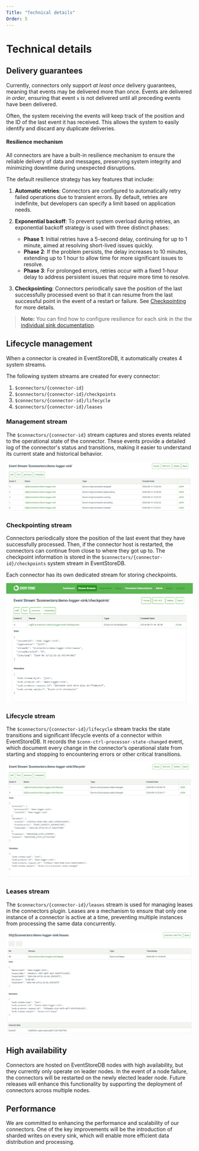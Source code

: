 ```yaml
---
Title: "Technical details"
Order: 5
---
```


# Technical details

## Delivery guarantees

Currently, connectors only support _at least once_ delivery guarantees, meaning
that events may be delivered more than once. Events are delivered _in order_,
ensuring that event `x` is not delivered until all preceding events have been
delivered.

Often, the system receiving the events will keep track of the position and the
ID of the last event it has received. This allows the system to easily identify
and discard any duplicate deliveries.

#### Resilience mechanism

All connectors are have a built-in resilience mechanism to ensure the reliable
delivery of data and messages, preserving system integrity and minimizing
downtime during unexpected disruptions.

The default resilience strategy has key features that include:

1. **Automatic retries**: Connectors are configured to automatically retry
   failed operations due to transient errors. By default, retries are indefinite,
   but developers can specify a limit based on application needs.

2. **Exponential backoff**: To prevent system overload during retries, an
   exponential backoff strategy is used with three distinct phases:

   - **Phase 1**: Initial retries have a 5-second delay, continuing for up to 1
     minute, aimed at resolving short-lived issues quickly.
   - **Phase 2**: If the problem persists, the delay increases to 10 minutes,
     extending up to 1 hour to allow time for more significant issues to resolve.
   - **Phase 3**: For prolonged errors, retries occur with a fixed 1-hour delay
     to address persistent issues that require more time to resolve.

3. **Checkpointing**: Connectors periodically save the position of the last
   successfully processed event so that it can resume from the last successful
   point in the event of a restart or failure. See [Checkpointing](#checkpointing-stream)
   for more details.

> **Note:** You can find how to configure resilience for each sink in the
> the [individual sink documentation](./sinks/README.md).

## Lifecycle management

When a connector is created in EventStoreDB, it automatically creates 4 system streams.

The following system streams are created for every connector:

1. `$connectors/{connector-id}`
2. `$connectors/{connector-id}/checkpoints`
3. `$connectors/{connector-id}/lifecycle`
4. `$connectors/{connector-id}/leases`

### Management stream

The `$connectors/{connector-id}` stream captures and stores events related to
the operational state of the connector. These events provide a detailed log of
the connector's status and transitions, making it easier to understand its
current state and historical behavior.

![Connector management](./images/connectors-management.png)

### Checkpointing stream

Connectors periodically store the position of the last event that they have
successfully processed. Then, if the connector host is restarted, the connectors
can continue from close to where they got up to. The checkpoint information is
stored in the `$connectors/{connector-id}/checkpoints` system stream in
EventStoreDB.

Each connector has its own dedicated stream for storing checkpoints.

![Connector checkpoint](./images/connector-checkpoint-stream.png)

### Lifecycle stream

The `$connectors/{connector-id}/lifecycle` stream tracks the state transitions
and significant lifecycle events of a connector within EventStoreDB. It records
the `$conn-ctrl-processor-state-changed` event, which document every change
in the connector’s operational state from starting and stopping to encountering
errors or other critical transitions.

![Connector lifecycle](./images/connectors-lifecycle.png)

### Leases stream

The `$connectors/{connector-id}/leases` stream is used for managing leases in
the connectors plugin. Leases are a mechanism to ensure that only one instance
of a connector is active at a time, preventing multiple instances from
processing the same data concurrently. 

![Connector leases](./images/connectors-leases.png)

## High availability

Connectors are hosted on EventStoreDB nodes with high availability, but they
currently only operate on leader nodes. In the event of a node failure, the
connectors will be restarted on the newly elected leader node. Future releases
will enhance this functionality by supporting the deployment of
connectors across multiple nodes.

## Performance

We are committed to enhancing the performance and scalability of our connectors. One of
the key improvements will be the introduction of sharded writes on every sink,
which will enable more efficient data distribution and processing.
